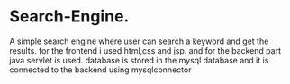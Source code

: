 # Search-Engine.
A simple search engine where user can search a keyword and get the results.
 for the frontend i used html,css and jsp.
 and for the backend part java servlet is used.
 database is stored in the mysql database and it is connected to the backend using mysqlconnector
